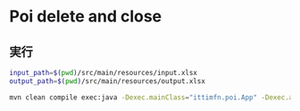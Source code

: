 # Poi delete and close

## 実行

``` bash
input_path=$(pwd)/src/main/resources/input.xlsx
output_path=$(pwd)/src/main/resources/output.xlsx

mvn clean compile exec:java -Dexec.mainClass="ittimfn.poi.App" -Dexec.args="'$input_path' '$output_path'"
```